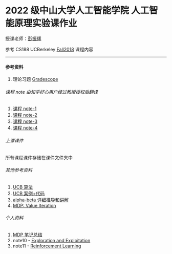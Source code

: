 # 2022 级中山大学人工智能学院 人工智能原理实验课作业

授课老师：[彭振辉](https://zhenhuipeng.com/ "Markdown")

参考 CS188 UCBerkeley [Fall2018](https://inst.eecs.berkeley.edu/~cs188/fa18/index.html "Markdown") 课程内容

---

#### 参考资料

1. 理论习题 [Gradescope](https://www.gradescope.com/courses/33660 "Markdown")

###### 课程 note 由知乎好心用户经过教授授权后翻译

1. [课程 note-1](https://zhuanlan.zhihu.com/p/61895500 "Markdown")
2. [课程 note-2](https://zhuanlan.zhihu.com/p/64368643 "Markdown")
3. [课程 note-3](https://zhuanlan.zhihu.com/p/148256240 "Markdown")
4. [课程 note-4](https://zhuanlan.zhihu.com/p/272652797 "Markdown")

###### 上课课件

所有课程课件存储在课件文件夹中

###### 其他参考资料

1. [UCB 算法](https://zhuanlan.zhihu.com/p/589652397 "Markdown")
2. [UCB 案例+代码](https://zhuanlan.zhihu.com/p/32356077 "Markdown")
3. [alpha-beta 详细推导和讲解](https://blog.csdn.net/weixin_42165981/article/details/103263211 "Markdown")
4. [MDP: Value Iteration](https://zhuanlan.zhihu.com/p/33229439 "Markdown")

###### 个人资料

1. [MDP 笔记总结](https://github.com/SueBwj/CS188/blob/main/MDP.pdf "Markdown")
2. note10 - [Exploration and Exploitation](https://github.com/SueBwj/CS188/blob/main/Exploration%20and%20Exploitation.pdf "Markdown")
3. note11 - [Reinforcement Learning](https://github.com/SueBwj/CS188/blob/main/Reinforcement%20Learning.pdf "Markdown")
